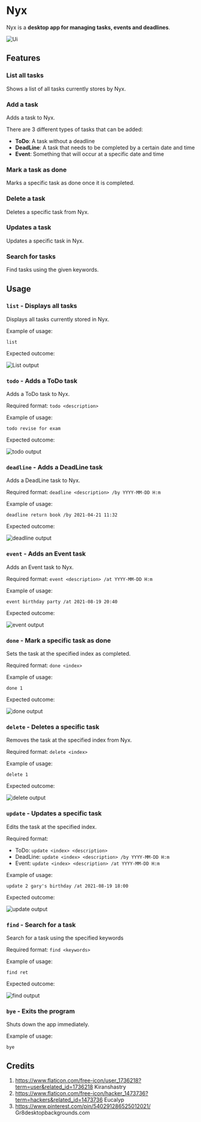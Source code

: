 # Nyx
Nyx is a **desktop app for managing tasks, events and deadlines**. 

![Ui](docs/Ui.png)

## Features
### List all tasks
Shows a list of all tasks currently stores by Nyx.

### Add a task
Adds a task to Nyx.

There are 3 different types of tasks that can be added:
* **ToDo**: A task without a deadline
* **DeadLine**: A task that needs to be completed by a certain date and time
* **Event**: Something that will occur at a specific date and time

### Mark a task as done
Marks a specific task as done once it is completed.

### Delete a task
Deletes a specific task from Nyx.

### Updates a task
Updates a specific task in Nyx.

### Search for tasks
Find tasks using the given keywords.

## Usage
### `list` - Displays all tasks
Displays all tasks currently stored in Nyx.

Example of usage:

`list`

Expected outcome:

![List output](docs/outputs/list.png)

### `todo` - Adds a ToDo task
Adds a ToDo task to Nyx.

Required format: `todo <description>`

Example of usage:

`todo revise for exam`

Expected outcome:

![todo output](docs/outputs/todo.png)

### `deadline` - Adds a DeadLine task
Adds a DeadLine task to Nyx.

Required format: `deadline <description> /by YYYY-MM-DD H:m`

Example of usage:

`deadline return book /by 2021-04-21 11:32`

Expected outcome:

![deadline output](docs/outputs/deadline.png)

### `event` - Adds an Event task
Adds an Event task to Nyx.

Required format: `event <description> /at YYYY-MM-DD H:m`

Example of usage:

`event birthday party /at 2021-08-19 20:40`

Expected outcome:

![event output](docs/outputs/event.png)

### `done` - Mark a specific task as done
Sets the task at the specified index as completed.

Required format: `done <index>`

Example of usage:

`done 1`

Expected outcome:

![done output](docs/outputs/done.png)

### `delete` - Deletes a specific task
Removes the task at the specified index from Nyx.

Required format: `delete <index>`

Example of usage:

`delete 1`

Expected outcome:

![delete output](docs/outputs/delete.png)

### `update` - Updates a specific task
Edits the task at the specified index.

Required format: 
* ToDo: `update <index> <description>`
* DeadLine: `update <index> <description> /by YYYY-MM-DD H:m` 
* Event: `update <index> <description> /at YYYY-MM-DD H:m`

Example of usage:

`update 2 gary's birthday /at 2021-08-19 18:00`

Expected outcome:

![update output](docs/outputs/update.png)

### `find` - Search for a task
Search for a task using the specified keywords

Required format: `find <keywords>`

Example of usage:

`find ret`

Expected outcome:

![find output](docs/outputs/find.png)

### `bye` - Exits the program
Shuts down the app immediately.

Example of usage:

`bye`

## Credits
1. https://www.flaticon.com/free-icon/user_1736218?term=user&related_id=1736218 Kiranshastry
2. https://www.flaticon.com/free-icon/hacker_1473736?term=hackers&related_id=1473736 Eucalyp
3. https://www.pinterest.com/pin/540291286525012021/ Gr8desktopbackgrounds.com
